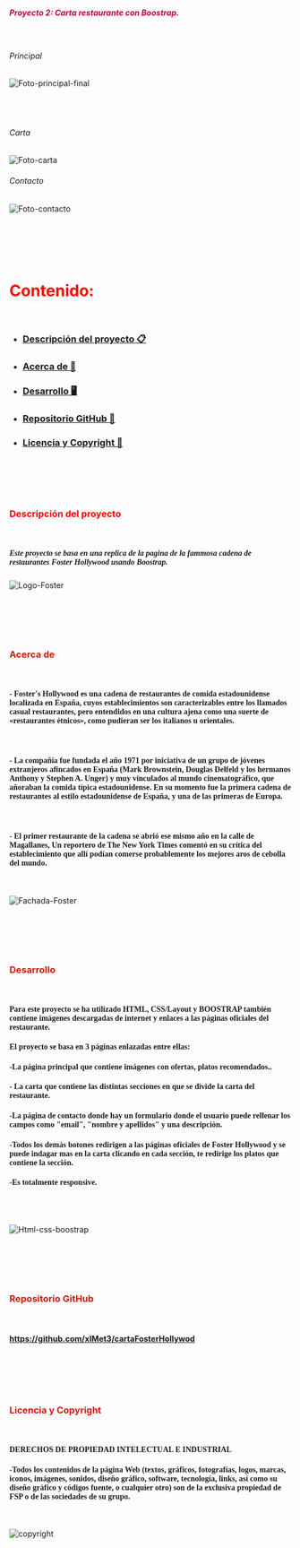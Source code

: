 ##### <span style= "color: #c00034">Proyecto 2: Carta restaurante con Boostrap.
<br>

###### Principal
![Foto-principal-final](./img/principalFinal.png)
<br><br><br><br>
###### Carta
![Foto-carta](./img/cartaFinal.png)
<br>
###### Contacto
![Foto-contacto](./img/contactoFin.png)

<br><br><br><br>

# <span style= "color:#ff0000"> Contenido:
<br>

- ### [Descripción del proyecto 📋](#Descripción-del-proyecto)
- ### [Acerca de 🍔](#Acerca)
- ### [Desarrollo 🖥️](#Desarrollo)
- ### [Repositorio GitHub 💾](#Repositorio)
- ### [Licencia y Copyright 📜](#Licencia)

<br><br><br><br>


### <span style="color:#ff0000">Descripción del proyecto
<br>

##### <span style="font-family:Aria-lNarrow"> Este proyecto se basa en una replica de la pagina de la fammosa cadena de restaurantes Foster Hollywood usando Boostrap.

![Logo-Foster](./img/fosterEstrellaGrande.jpg)

<br><br><br><br>

### <span style= "color:#d11911">Acerca de <a id="Acerca"></a>

<br>

#### <span style="font-family:Aria-lNarrow"> - Foster's Hollywood es una cadena de restaurantes de comida estadounidense localizada en España, cuyos establecimientos son caracterizables entre los llamados casual restaurantes,​ pero entendidos en una cultura ajena como una suerte de «restaurantes étnicos», como pudieran ser los italianos u orientales.
<br>

#### <span style="font-family:Aria-lNarrow"> - La compañía fue fundada el año 1971 por iniciativa de un grupo de jóvenes extranjeros afincados en España (Mark Brownstein, Douglas Delfeld y los hermanos Anthony y Stephen A. Unger) y muy vinculados al mundo cinematográfico, que añoraban la comida típica estadounidense. En su momento fue la primera cadena de restaurantes al estilo estadounidense de España, y una de las primeras de Europa.​
<br>

#### <span style="font-family:Aria-lNarrow"> - El primer restaurante de la cadena se abrió ese mismo año en la calle de Magallanes, Un reportero de The New York Times comentó en su crítica del establecimiento que allí podían comerse probablemente los mejores aros de cebolla del mundo.
<br>

![Fachada-Foster](./img/fosterEscaparate.jpg)

<br><br><br><br>

### <span style= "color:#d11911">Desarrollo<a id="Desarrollo"></a>

<br>

####  <span style="font-family:Aria-lNarrow">  Para este proyecto se ha utilizado HTML, CSS/Layout y BOOSTRAP  también contiene imágenes descargadas de internet y enlaces a las páginas oficiales del restaurante.

#### <span style="font-family:Aria-lNarrow"> El proyecto se basa en 3 páginas enlazadas entre ellas:
#### <span style="font-family:Aria-lNarrow"> -La página principal que contiene imágenes con ofertas, platos recomendados..
#### <span style="font-family:Aria-lNarrow"> - La carta que contiene las distintas secciones en que se divide la carta del restaurante.
#### <span style="font-family:Aria-lNarrow"> -La página de contacto donde hay un formulario donde el usuario puede rellenar los campos como "email", "nombre y apellidos" y una descripción.
#### <span style="font-family:Aria-lNarrow"> -Todos los demás botones redirigen a las páginas oficiales de Foster Hollywood y se puede indagar mas en la carta clicando en cada sección, te redirige los platos que contiene la sección.
#### <span style="font-family:Aria-lNarrow"> -Es totalmente responsive. 

<br> <br>

![Html-css-boostrap](./img/htmlcss.png)

<br><br><br><br>


### <span style= "color:#d11911">Repositorio GitHub
<a id="Repositorio"></a>

<br>

#### https://github.com/xIMet3/cartaFosterHollywod

<br><br><br><br>

### <span style= "color:#d11911">Licencia y Copyright
<a id="Licencia"></a>

<br>

#### <span style="font-family:Aria-lNarrow">DERECHOS DE PROPIEDAD INTELECTUAL E INDUSTRIAL

#### <span style="font-family:Aria-lNarrow"> -Todos los contenidos de la página Web (textos, gráficos, fotografías, logos, marcas, iconos, imágenes, sonidos, diseño gráfico, software, tecnología, links, así como su diseño gráfico y códigos fuente, o cualquier otro) son de la exclusiva propiedad de FSP o de las sociedades de su grupo.
 
<br>

![copyright](./img/copyright.png)



















